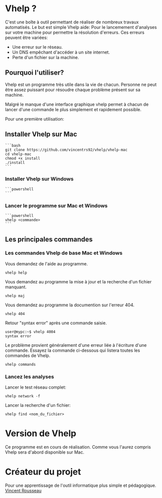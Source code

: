# Vhelp ?

C'est une boîte à outil permettant de réaliser de nombreux travaux automatisés.
Le but est simple Vhelp aide:
Pour le lancemement d'analyses sur votre machine pour permettre la résolution d'erreurs. Ces erreurs peuvent être variées:

- Une erreur sur le réseau.
- Un DNS empêchant d'accéder à un site internet.
- Perte d'un fichier sur la machine.


## Pourquoi l'utiliser?

Vhelp est un programme très utile dans la vie de chacun.
Personne ne peut être assez puissant pour résoudre chaque problème présent sur sa machine.

Malgré le manque d'une interface graphique vhelp permet à chacun de lancer d'une commande le plus simplement et rapidement possible.

Pour une première utilisation:

## Installer Vhelp sur Mac

    ```bash
    git clone https://github.com/vincentrs92/vhelp/vhelp-mac
    cd vhelp-mac
    chmod +x install
    ./install
    ```

### Installer Vhelp sur Windows
    ```powershell
    ```
### Lancer le programme sur Mac et Windows

    ```powershell
    vhelp <commande>
    ```



## Les principales commandes
### Les commandes Vhelp de base Mac et Windows

Vous demandez de l'aide au programme.

    vhelp help

 
Vous demandez au programme la mise à jour et la recherche d'un fichier manquant.

    vhelp maj

Vous demandez au programme la documention sur l'erreur 404.

    vhelp 404

Retour "syntax error" après une commande saisie.

```console
user@mypc:~$ vhelp 4004
syntax error
```

Le problème provient généralement d'une erreur liée à l'écriture d'une commande.
Essayez la commande ci-dessous qui listera toutes les commandes de Vhelp.

    vhelp commands

### Lancez les analyses

Lancer le test réseau complet:

    vhelp network -f

Lancer la recherche d'un fichier:

    vhelp find <nom_du_fichier>


# Version de Vhelp
Ce programme est en cours de réalisation.
Comme vous l'aurez compris Vhelp sera d'abord disponible sur Mac.

# Créateur du projet

Pour une apprentissage de l'outil informatique plus simple et pédagogique.
[Vincent Rousseau](https://github.com/vincentrs92)
